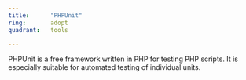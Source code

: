 ```yaml
---
title:      "PHPUnit"
ring:       adopt
quadrant:   tools

---
```


PHPUnit is a free framework written in PHP for testing PHP scripts. It is especially suitable for automated testing of individual units.